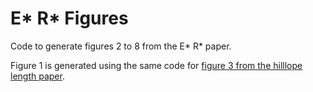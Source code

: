 # E\* R\* Figures

Code to generate figures 2 to 8 from the E\* R\* paper.

Figure 1 is generated using the same code for [figure 3 from the hilllope length paper]().
